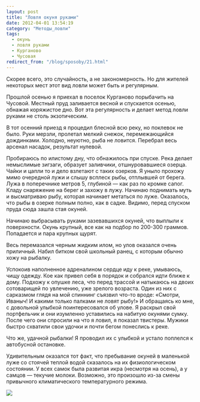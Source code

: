```yaml
---
layout: post
title: "Ловля окуня руками"
date: 2012-04-01 13:54:19
category: "Методы_ловли"
tags:
  - окунь
  - ловля руками
  - Курганово
  - Чусовая
redirect_from: "/blog/sposoby/21.html"
---
```

Скорее всего, это случайность, а не закономерность. Но для жителей
некоторых мест этот вид ловли может быть и регулярным.

Прошлой осенью я приехал в поселок Курганово порыбачить на Чусовой. Местный
пруд заливается весной и спускается осенью, обнажая коряжистое дно. Вот
эта регулярность и делает метод ловли руками не столь экзотическим.

В тот осенний приезд я процедил блесной всю реку, но поклевок не было.
Руки мерзли, пролетал мелкий снежок, перемежающийся дождинками. Холодно,
неуютно, рыба не ловится. Перебрал весь арсенал насадок, результат
нулевой.

Пробираюсь по илистому дну, что обнажилось при спуске. Река делает
немыслимые зигзаги, образует заливчики, отшнуровавшиеся озерца. Чайки и
цапли то и дело взлетают с таких озерков. Я уныло прохожу мимо очередной
лужи и слышу всплеск рыбы, отплывшей от берега. Лужа в поперечнике
метров 5, глубиной — как раз по кромке сапог. Кладу снаряжение на берег
и захожу в лужу. Начинаю поднимать муть и высматриваю рыбу, которая
начинает метаться по луже. Оказалось, что рыбы в озерке полным полно,
как в садке. Видимо, перед спуском пруда сюда зашла стая окуней.

Начинаю выбрасывать руками зазевавшихся окуней, что выплыли к
поверхности. Окунь крупный, все как на подбор по 200-300 граммов.
Попадается и пара крупных щурят.

Весь перемазался черным жидким илом, но улов оказался очень приличный.
Набил битком свой школьный ранец, с которым обычно хожу на рыбалку.

Успокоив наполненное адреналином сердце иду к реке, умываюсь, чищу
одежду. Кое как привел себя в порядок и собрался идти ближе к дому.
Подхожу к опушке леса, что перед трассой и натыкаюсь на двоих
сотоварищей по увлечению, уже зрелого возраста. Один из них с сарказмом
глядя на мой спиннинг съязвил что-то вроде: «Смотри, Иваныч! И какими
только палками не ловят рыбу!» И обращаясь ко мне, с довольной улыбкой
поинтересовался об улове. Я раскрыл свой портфельчик и они изумленно
уставились на набитую окунями сумку. После чего они спросили на что я
ловил, я показал твистеры. Мужики быстро схватили свои удочки и почти
бегом понеслись к реке.

Что же, удачной рыбалки! Я проводил их с улыбкой и устало поплелся к
автобусной остановке.

Удивительным оказался тот факт, что пребывание окуней в маленькой луже
со стоячей теплой водой сказалось на их физиологическом состоянии. У
всех самок была развитая икра (несмотря на осень), а у самцов — текучие
молоки. Возможно, это произошло из-за смены привычного климатического
температурного режима.

![](http://fishingguru.ru/uploads/images/00/00/01/2012/04/01/a0a94f.jpg)
